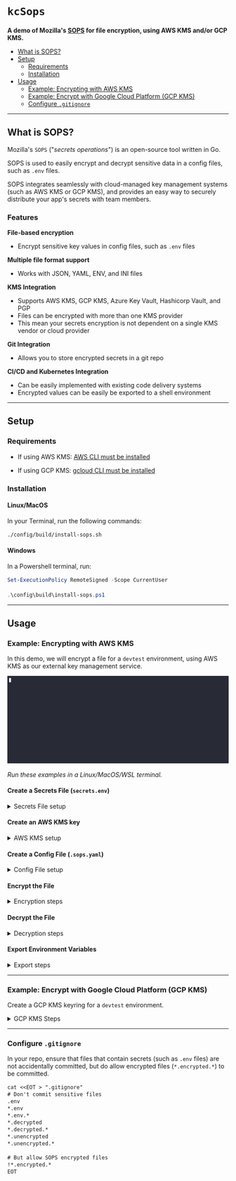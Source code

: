 # `kcSops`
  
**A demo of Mozilla's [SOPS](https://github.com/getsops/sops) for file encryption, using AWS KMS and/or GCP KMS.**

<!-- TOC -->

- [What is SOPS?](#what-is-sops)
- [Setup](#setup)
  - [Requirements](#requirements)
  - [Installation](#installation)
- [Usage](#usage)
  - [Example: Encrypting with AWS KMS](#example-encrypting-with-aws-kms)
  - [Example: Encrypt with Google Cloud Platform (GCP KMS)](#example-encrypt-with-google-cloud-platform-gcp-kms)
  - [Configure `.gitignore`](#configure-gitignore)

<!-- /TOC -->

---

## What is SOPS?

Mozilla's `SOPS` ("_secrets operations_") is an open-source tool written in Go. 

SOPS is used to easily encrypt and decrypt sensitive data in a config files, such as `.env` files. 

SOPS integrates seamlessly with cloud-managed key management systems (such as AWS KMS or GCP KMS), and provides an easy way to securely distribute your app's secrets with team members.

### Features

**File-based encryption**
- Encrypt sensitive key values in config files, such as `.env` files
  
**Multiple file format support**
- Works with JSON, YAML, ENV, and INI files
  
**KMS Integration**
- Supports AWS KMS, GCP KMS, Azure Key Vault, Hashicorp Vault, and PGP
- Files can be encrypted with more than one KMS provider
- This mean your secrets encryption is not dependent on a single KMS vendor or cloud provider
  
**Git Integration**
- Allows you to store encrypted secrets in a git repo

**CI/CD and Kubernetes Integration**
- Can be easily implemented with existing code delivery systems
- Encrypted values can be easily be exported to a shell environment
  
---

## Setup
  
### Requirements

- If using AWS KMS: [AWS CLI must be installed](https://docs.aws.amazon.com/cli/latest/userguide/getting-started-install.html)

- If using GCP KMS: [gcloud CLI must be installed](https://cloud.google.com/sdk/docs/install)

### Installation

#### Linux/MacOS

In your Terminal, run the following commands:

```sh
./config/build/install-sops.sh
```

#### Windows

In a Powershell terminal, run:

```powershell
Set-ExecutionPolicy RemoteSigned -Scope CurrentUser

.\config\build\install-sops.ps1
```

---

## Usage

### Example: Encrypting with AWS KMS

In this demo, we will encrypt a file for a `devtest` environment, using AWS KMS as our external key management service.

![Demo GIF](./demo.gif)

_Run these examples in a Linux/MacOS/WSL terminal._

#### Create a Secrets File (`secrets.env`)

<details>
<summary>Secrets File setup</summary>

Create an environment variable file for the `devtest` environment with the following script:

```sh
secrets_file="./devtest.env"

cat <<EOT > "${secrets_file}"
KC_VAR1="value1"
KC_VAR2="value2"
KC_VAR3="value3"
KC_VAR4="value4"
EOT
```
</details>

#### Create an AWS KMS key

<details>
<summary>AWS KMS setup</summary>

Create a multi-region AWS KMS key for a `devtest` environment:

```sh
export environment="devtest"

# Create the AWS KMS key
output=$(aws kms create-key --description "${environment}" \
    --tags TagKey=Name,TagValue="${environment}" \
    --multi-region \
    --output json)

# Get the ARN value for the generated KMS key
export kms_arn=$(echo "${output}" | grep -o '"Arn": *"[^"]*"' | head -n 1 | awk -F'"' '{print $4}')

# Get the KeyId from the JSON output
export key_id=$(echo "${output}" | grep -o '"KeyId": *"[^"]*"' | head -n 1 | awk -F'"' '{print $4}')

# Create an alias for the key:
aws kms create-alias --alias-name "alias/${environment}" --target-key-id "$key_id"
```

_**Pro-Tip:**_ Consider creating a secondary Disaster Recovery (DR) AWS KMS key in a backup AWS account.
</details>

#### Create a Config File (`.sops.yaml`)

<details>
<summary>Config File setup</summary>

In your repo, you can create a `.sops.yaml` configuration file at the root directory. The config file will specify what KMS key to automatically use for encrypting/decrypting specific filetypes.

For example:

- Files that contain `*devtest.env` should use the `devtest` AWS KMS key

We can generate the config file using a script like this:

```sh
# Define environments
environments=("devtest")

# Initialize sops configuration
sops_config="creation_rules:"

# Loop through each environment to get the KMS key and build the sops configuration
for environment in "${environments[@]}"; do
  # Get the alias for the environment
  key_alias="alias/${environment}"

  # Get the KMS key ID for the alias
  key_id=$(aws kms list-aliases --query "Aliases[?AliasName=='${key_alias}'].TargetKeyId" --output text)

  # Construct the ARN for the KMS key
  region=$(aws configure get region)
  account_id=$(aws sts get-caller-identity --query Account --output text)
  key_arn="arn:aws:kms:${region}:${account_id}:key/${key_id}"

  # Build the sops configuration for the environment
  sops_config+="
  # Encrypt devtest env files with 
  - path_regex: .*devtest(\.encrypted)?\.env$
    kms: '${key_arn}'
  
  "
done

# Write the configuration to .sops.yaml
echo "$sops_config" > .sops.yaml
```

And the generated `.sops.yaml` will look like this:

```yaml
creation_rules:
  # Encrypt devtest env files with devtest KMS key
  - path_regex: .*devtest(\.encrypted)?\.env$
    kms: 'arn:aws:kms:us-west-2:123456789:key/mrk-123456789'
```
</details>

#### Encrypt the File

<details>
<summary>Encryption steps</summary>

**Encrypted env file names must be in this format: `${name}.encrypted.env`**

```sh
# Encrypt the file with devtest environment's AWS KMS key
sops --encrypt devtest.env > devtest.encrypted.env
```

Verify the new file is encrypted:

```sh
❯ cat devtest.encrypted.env

KC_VAR1=ENC[AES256_GCM,data:I0Jlkv3HaMA=,iv:GHBfxX,tag:iK/FSwRjlA6fHQVQi+dVkA==,type:str]
KC_VAR2=ENC[AES256_GCM,data:2qDsfdr4MtA=,iv:K6h76s,tag:h8onJ+oTpmNGoqolZO8ixA==,type:str]
KC_VAR3=ENC[AES256_GCM,data:MAwj7EvVJ74=,iv:8ugmN=,tag:1FS7MlPx39MJVGCO10YPLA==,type:str]
KC_VAR4=ENC[AES256_GCM,data:WKH2jUseqdc=,iv:Qg04P=,tag:3oOJFlR19P2gvHZykAIsdA==,type:str]
sops_kms__list_0__map_arn=arn:aws:kms:us-west-2:123456789:key/mrk-123456789
[...]
```

Now delete the unencrypted file from the repo:

```sh
rm devtest.env
```
</details>

#### Decrypt the File

<details>
<summary>Decryption steps</summary>

**Edit the encrypted file in-place with the SOPS text editor:**

```sh
sops devtest.encrypted.env
```

Or decrypt to an unencrypted file (_Warning: don't commit that unecrypted file to the repo!_):

```sh
sops --decrypt devtest.encrypted.env > devtest.env.unencrypted

cat devtest.env.unencrypted
rm devtest.env.unencrypted
```

**Results:**

```sh
❯ cat config/secrets.env.unencrypted

KC_VAR1="value1"
KC_VAR2="value2"
KC_VAR3="value3"
KC_VAR4="value4"
```

</details>

#### Export Environment Variables

<details>
<summary>Export steps</summary>

Decrypt the encrypted `.env` file, and export its keys/values to your shell's environment variables.

```sh
export $(sops --decrypt devtest.encrypted.env | grep -v '^#' | xargs)
```

**Results:**

```sh
echo $KC_VAR1

value1
```
</details>

---

### Example: Encrypt with Google Cloud Platform (GCP KMS)

Create a GCP KMS keyring for a `devtest` environment.

<details>

<summary>GCP KMS Steps</summary>

```sh
export environment="devtest"
export location="global"
export keyring="${environment}-keyring"
export key="${environment}-key"

gcloud kms keyrings create "${keyring}" --location "${location}"

gcloud kms keys create "${key}" --location "${location}" --keyring "${keyring}" --purpose "encryption"
```

Encrypt the file with SOPS using the GCP KMS key:

```sh
export environment="devtest"
export location="global"
export keyring="${environment}-keyring"
export key="${environment}-key"
export secrets_file="./secrets.env"
export encrypted_file="./secrets.encrypted.env"

key_id="projects/$(gcloud config get-value project)/locations/${location}/keyRings/${keyring}/cryptoKeys/${key}"

echo "Encrypting file with key_id: ${key_id}"

if sops --encrypt --gcp-kms "${key_id}" "${secrets_file}" > "${encrypted_file}.tmp"; then
    mv "${encrypted_file}.tmp" "${encrypted_file}"
else
    echo "Encryption failed. No file was created."
    rm -f "${encrypted_file}.tmp"
    exit 1
fi
```

Decrypt the file with SOPS using the GCP KMS key:

```sh
export environment="devtest"
export location="global"
export keyring="${environment}-keyring"
export key="${environment}-key"
export encrypted_file="./secrets.encrypted.env"
export decrypted_file="./secrets.decrypted.env"

key_id="projects/$(gcloud config get-value project)/locations/${location}/keyRings/${keyring}/cryptoKeys/${key}"

if sops --decrypt --gcp-kms "${key_id}" "${encrypted_file}" > "${decrypted_file}.tmp"; then
    mv "${decrypted_file}.tmp" "${decrypted_file}"
else
    echo "Decryption failed. No file was created."
    rm -f "${decrypted_file}.tmp"
    exit 1
fi
```
</details>

---

### Configure `.gitignore`

In your repo, ensure that files that contain secrets (such as `.env` files) are not accidentally committed, but do allow encrypted files (`*.encrypted.*`) to be committed.

```
cat <<EOT > ".gitignore"
# Don't commit sensitive files
.env
*.env
*.env.*
*.decrypted
*.decrypted.*
*.unencrypted
*.unencrypted.*

# But allow SOPS encrypted files
!*.encrypted.*
EOT
```

